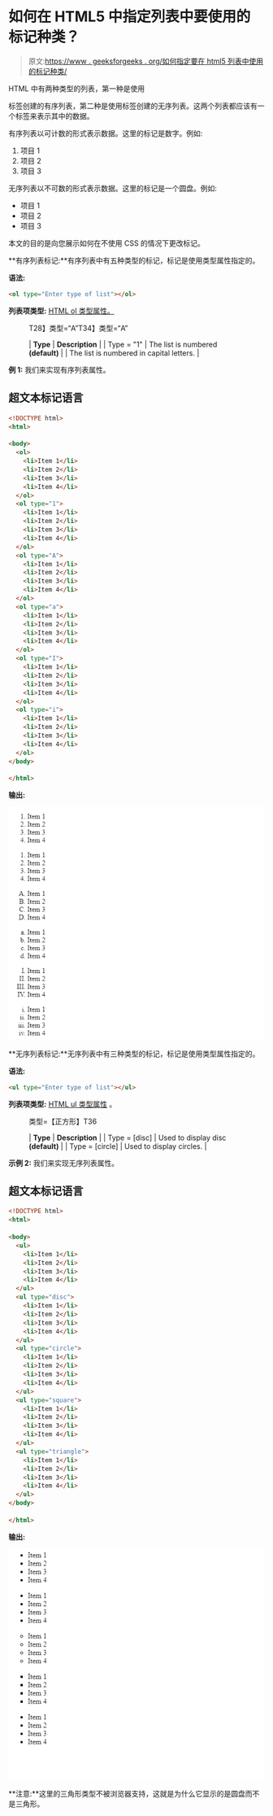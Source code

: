 # 如何在 HTML5 中指定列表中要使用的标记种类？

> 原文:[https://www . geeksforgeeks . org/如何指定要在 html5 列表中使用的标记种类/](https://www.geeksforgeeks.org/how-to-specify-the-kind-of-marker-to-be-used-in-the-list-in-html5/)

HTML 中有两种类型的列表，第一种是使用

标签创建的有序列表，第二种是使用标签创建的无序列表。这两个列表都应该有一个标签来表示其中的数据。

有序列表以可计数的形式表示数据。这里的标记是数字。例如:

1.  项目 1
2.  项目 2
3.  项目 3

无序列表以不可数的形式表示数据。这里的标记是一个圆盘。例如:

*   项目 1
*   项目 2
*   项目 3

本文的目的是向您展示如何在不使用 CSS 的情况下更改标记。

**有序列表标记:**有序列表中有五种类型的标记，标记是使用类型属性指定的。

**语法:**

```html
<ol type="Enter type of list"></ol>
```

**列表项类型:** [HTML ol 类型属性。](https://www.geeksforgeeks.org/html-ol-type-attribute/)

<figure class="table">T28】类型=“A”T34】类型=“A”

| **Type** | **Description** |
| Type = "1" | The list is numbered **(default)** |
| The list is numbered in capital letters. |

</figure>

**例 1:** 我们来实现有序列表属性。

## 超文本标记语言

```html
<!DOCTYPE html>
<html>

<body>
  <ol>
    <li>Item 1</li>
    <li>Item 2</li>
    <li>Item 3</li>
    <li>Item 4</li>
  </ol>
  <ol type="1">
    <li>Item 1</li>
    <li>Item 2</li>
    <li>Item 3</li>
    <li>Item 4</li>
  </ol>
  <ol type="A">
    <li>Item 1</li>
    <li>Item 2</li>
    <li>Item 3</li>
    <li>Item 4</li>
  </ol>
  <ol type="a">
    <li>Item 1</li>
    <li>Item 2</li>
    <li>Item 3</li>
    <li>Item 4</li>
  </ol>
  <ol type="I">
    <li>Item 1</li>
    <li>Item 2</li>
    <li>Item 3</li>
    <li>Item 4</li>
  </ol>
  <ol type="i">
    <li>Item 1</li>
    <li>Item 2</li>
    <li>Item 3</li>
    <li>Item 4</li>
  </ol>
</body>

</html>
```

**输出:**

![](img/79444e62768ea8b72c9c740436bb09af.png)

**无序列表标记:**无序列表中有三种类型的标记，标记是使用类型属性指定的。

**语法:**

```html
<ul type="Enter type of list"></ul>
```

**列表项类型:** [HTML ul 类型属性](https://www.geeksforgeeks.org/html-ul-type-attribute/) 。

<figure class="table">类型=【正方形】T36

| **Type** | **Description** |
| Type = [disc] | Used to display disc **(default)** |
| Type = [circle] | Used to display circles. |

</figure>

**示例 2:** 我们来实现无序列表属性。

## 超文本标记语言

```html
<!DOCTYPE html>
<html>

<body>
  <ul>
    <li>Item 1</li>
    <li>Item 2</li>
    <li>Item 3</li>
    <li>Item 4</li>
  </ul>
  <ul type="disc">
    <li>Item 1</li>
    <li>Item 2</li>
    <li>Item 3</li>
    <li>Item 4</li>
  </ul>
  <ul type="circle">
    <li>Item 1</li>
    <li>Item 2</li>
    <li>Item 3</li>
    <li>Item 4</li>
  </ul>
  <ul type="square">
    <li>Item 1</li>
    <li>Item 2</li>
    <li>Item 3</li>
    <li>Item 4</li>
  </ul>
  <ul type="triangle">
    <li>Item 1</li>
    <li>Item 2</li>
    <li>Item 3</li>
    <li>Item 4</li>
  </ul>
</body>

</html>
```

**输出:**

![](img/fadd4de9f66156d9d6d00920c2439ad3.png)

**注意:**这里的三角形类型不被浏览器支持，这就是为什么它显示的是圆盘而不是三角形。